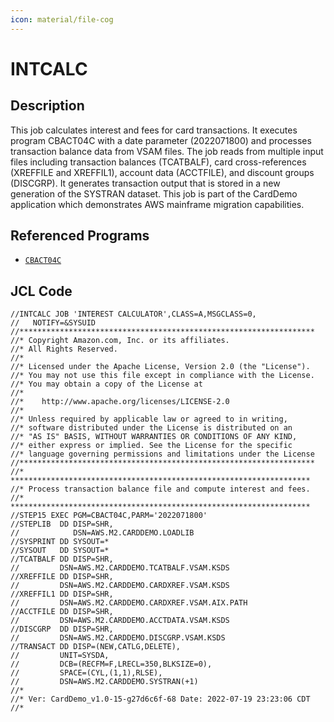 ```yaml
---
icon: material/file-cog
---
```

# INTCALC

## Description
This job calculates interest and fees for card transactions. It executes program CBACT04C with a date parameter (2022071800) and processes transaction balance data from VSAM files. The job reads from multiple input files including transaction balances (TCATBALF), card cross-references (XREFFILE and XREFFIL1), account data (ACCTFILE), and discount groups (DISCGRP). It generates transaction output that is stored in a new generation of the SYSTRAN dataset. This job is part of the CardDemo application which demonstrates AWS mainframe migration capabilities.

## Referenced Programs
- [`CBACT04C`](/CBACT04C.md)

## JCL Code
```jcl
//INTCALC JOB 'INTEREST CALCULATOR',CLASS=A,MSGCLASS=0,
//   NOTIFY=&SYSUID           
//******************************************************************
//* Copyright Amazon.com, Inc. or its affiliates.                   
//* All Rights Reserved.                                            
//*                                                                 
//* Licensed under the Apache License, Version 2.0 (the "License"). 
//* You may not use this file except in compliance with the License.
//* You may obtain a copy of the License at                         
//*                                                                 
//*    http://www.apache.org/licenses/LICENSE-2.0                   
//*                                                                 
//* Unless required by applicable law or agreed to in writing,      
//* software distributed under the License is distributed on an     
//* "AS IS" BASIS, WITHOUT WARRANTIES OR CONDITIONS OF ANY KIND,    
//* either express or implied. See the License for the specific     
//* language governing permissions and limitations under the License
//******************************************************************
//* *******************************************************************         
//* Process transaction balance file and compute interest and fees.
//* *******************************************************************         
//STEP15 EXEC PGM=CBACT04C,PARM='2022071800'                                    
//STEPLIB  DD DISP=SHR,                                                         
//            DSN=AWS.M2.CARDDEMO.LOADLIB                                       
//SYSPRINT DD SYSOUT=*                                                          
//SYSOUT   DD SYSOUT=*       
//TCATBALF DD DISP=SHR,                                                         
//         DSN=AWS.M2.CARDDEMO.TCATBALF.VSAM.KSDS      
//XREFFILE DD DISP=SHR,                                                         
//         DSN=AWS.M2.CARDDEMO.CARDXREF.VSAM.KSDS    
//XREFFIL1 DD DISP=SHR,                                                         
//         DSN=AWS.M2.CARDDEMO.CARDXREF.VSAM.AIX.PATH    
//ACCTFILE DD DISP=SHR,                                                         
//         DSN=AWS.M2.CARDDEMO.ACCTDATA.VSAM.KSDS                               
//DISCGRP  DD DISP=SHR,                                                         
//         DSN=AWS.M2.CARDDEMO.DISCGRP.VSAM.KSDS                                
//TRANSACT DD DISP=(NEW,CATLG,DELETE),                                          
//         UNIT=SYSDA,                                                          
//         DCB=(RECFM=F,LRECL=350,BLKSIZE=0),                                   
//         SPACE=(CYL,(1,1),RLSE),                                              
//         DSN=AWS.M2.CARDDEMO.SYSTRAN(+1)           
//*
//* Ver: CardDemo_v1.0-15-g27d6c6f-68 Date: 2022-07-19 23:23:06 CDT
//*

```
